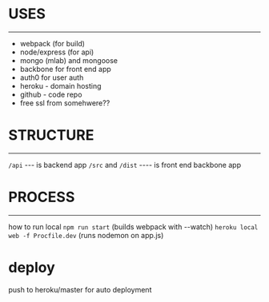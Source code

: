 
# USES
---

- webpack (for build)
- node/express (for api)
- mongo (mlab) and mongoose
- backbone for front end app
- auth0 for user auth
- heroku - domain hosting
- github - code repo
- free ssl from somehwere??



# STRUCTURE
---
`/api` --- is backend app
`/src` and `/dist` ---- is front end backbone app



# PROCESS
---

how to run local
`npm run start` (builds webpack with --watch)
`heroku local web -f Procfile.dev` (runs nodemon on app.js)

# deploy 
push to heroku/master for auto deployment
